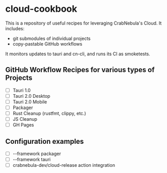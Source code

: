 # cloud-cookbook

This is a repository of useful recipes for leveraging CrabNebula's Cloud. It includes:
- git submodules of individual projects
- copy-pastable GitHub workflows 

It monitors updates to tauri and cn-cli, and runs its CI as smoketests.

## GitHub Workflow Recipes for various types of Projects
- [ ] Tauri 1.0
- [ ] Tauri 2.0 Desktop
- [ ] Tauri 2.0 Mobile
- [ ] Packager
- [ ] Rust Cleanup (rustfmt, clippy, etc.)
- [ ] JS Cleanup
- [ ] GH Pages

## Configuration examples
- [ ] --framework packager
- [ ] --framework tauri
- [ ] crabnebula-dev/cloud-release action integration
